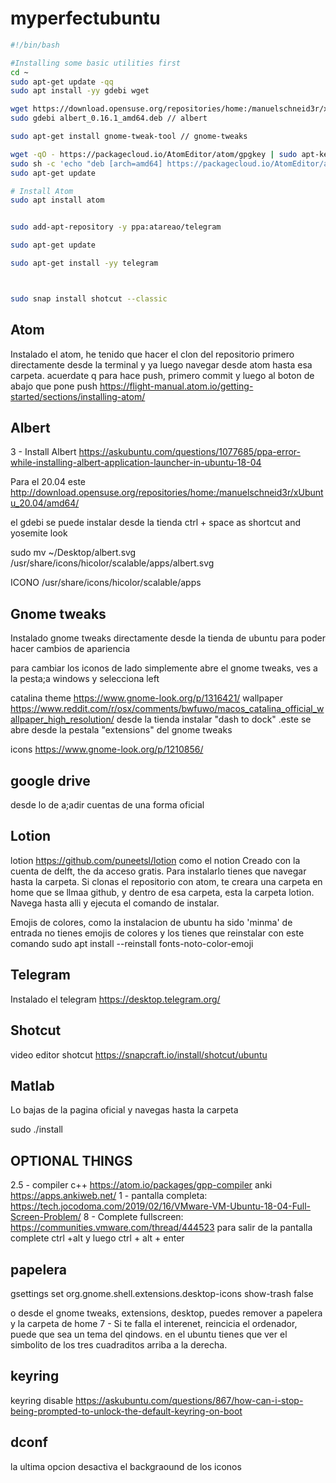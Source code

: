 # myperfectubuntu

```sh
#!/bin/bash 

#Installing some basic utilities first
cd ~
sudo apt-get update -qq
sudo apt install -yy gdebi wget

wget https://download.opensuse.org/repositories/home:/manuelschneid3r/xUbuntu_18.04/amd64/albert_0.16.1_amd64.deb
sudo gdebi albert_0.16.1_amd64.deb // albert

sudo apt-get install gnome-tweak-tool // gnome-tweaks

wget -qO - https://packagecloud.io/AtomEditor/atom/gpgkey | sudo apt-key add -
sudo sh -c 'echo "deb [arch=amd64] https://packagecloud.io/AtomEditor/atom/any/ any main" > /etc/apt/sources.list.d/atom.list'
sudo apt-get update

# Install Atom
sudo apt install atom


sudo add-apt-repository -y ppa:atareao/telegram

sudo apt-get update

sudo apt-get install -yy telegram



sudo snap install shotcut --classic
```





## Atom

Instalado el atom, he tenido que hacer el clon del repositorio primero directamente desde la terminal y ya luego navegar desde atom hasta esa carpeta. acuerdate q para hace push, primero commit y luego al boton de abajo que pone push
https://flight-manual.atom.io/getting-started/sections/installing-atom/

## Albert

3 - Install Albert https://askubuntu.com/questions/1077685/ppa-error-while-installing-albert-application-launcher-in-ubuntu-18-04

Para el 20.04 este http://download.opensuse.org/repositories/home:/manuelschneid3r/xUbuntu_20.04/amd64/

el gdebi se puede instalar desde la tienda
ctrl + space as shortcut and yosemite look


sudo mv ~/Desktop/albert.svg /usr/share/icons/hicolor/scalable/apps/albert.svg 

ICONO   /usr/share/icons/hicolor/scalable/apps
## Gnome tweaks
Instalado gnome tweaks directamente desde la tienda de ubuntu para poder hacer cambios de apariencia

para cambiar los iconos de lado simplemente abre el gnome tweaks, ves a la pesta;a windows y selecciona left

catalina theme https://www.gnome-look.org/p/1316421/
wallpaper https://www.reddit.com/r/osx/comments/bwfuwo/macos_catalina_official_wallpaper_high_resolution/
desde la tienda instalar "dash to dock" .este se abre desde la pestala "extensions" del gnome tweaks

icons https://www.gnome-look.org/p/1210856/

## google drive 
desde lo de a;adir cuentas de una forma oficial


## Lotion
lotion https://github.com/puneetsl/lotion como el notion Creado con la cuenta de delft, the da acceso gratis. Para instalarlo tienes que navegar hasta la carpeta. Si clonas el repositorio con atom, te creara una carpeta en home que se llmaa github, y dentro de esa carpeta, esta la carpeta lotion. Navega hasta alli y ejecuta el comando de instalar.

Emojis de colores, como la instalacion de ubuntu ha sido 'minma' de entrada no tienes emojis de colores y los tienes que reinstalar con este comando sudo apt install --reinstall fonts-noto-color-emoji
## Telegram
Instalado el telegram https://desktop.telegram.org/



## Shotcut

video editor shotcut https://snapcraft.io/install/shotcut/ubuntu

## Matlab
Lo bajas de la pagina oficial y navegas hasta la carpeta

sudo ./install  


## OPTIONAL THINGS
2.5 - compiler c++ https://atom.io/packages/gpp-compiler
anki https://apps.ankiweb.net/
1 - pantalla completa: https://tech.jocodoma.com/2019/02/16/VMware-VM-Ubuntu-18-04-Full-Screen-Problem/ 
8 - Complete fullscreen: https://communities.vmware.com/thread/444523
para salir de la pantalla complete ctrl +alt y luego ctrl + alt + enter

## papelera
gsettings set org.gnome.shell.extensions.desktop-icons show-trash false

o desde el gnome tweaks, extensions, desktop, puedes remover a papelera y la carpeta de home
7 - Si te falla el interenet, reincicia el ordenador, puede que sea un tema del qindows. en el ubuntu tienes que ver el simbolito de los tres cuadraditos arriba a la derecha.

## keyring
keyring disable https://askubuntu.com/questions/867/how-can-i-stop-being-prompted-to-unlock-the-default-keyring-on-boot

## dconf
la ultima opcion desactiva el backgraound de los iconos
